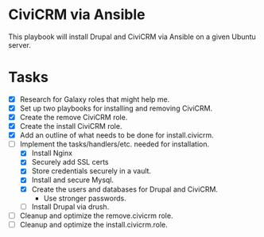 # CiviCRM via Ansible

This playbook will install Drupal and CiviCRM via Ansible on a given Ubuntu server.

# Tasks
- [X] Research for Galaxy roles that might help me.
- [X] Set up two playbooks for installing and removing CiviCRM.
- [X] Create the remove CiviCRM role.
- [X] Create the install CiviCRM role.
- [X] Add an outline of what needs to be done for install.civicrm.
- [ ] Implement the tasks/handlers/etc. needed for installation.
  - [X] Install Nginx
  - [X] Securely add SSL certs
  - [X] Store credentials securely in a vault.
  - [X] Install and secure Mysql.
  - [X] Create the users and databases for Drupal and CiviCRM.
    - Use stronger passwords.
  - [ ] Install Drupal via drush.
- [ ] Cleanup and optimize the remove.civicrm role.
- [ ] Cleanup and optimize the install.civicrm.role.
